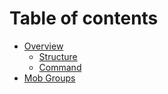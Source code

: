 # Table of contents

* [Overview](README.md)
  * [Structure](overview/structure.md)
  * [Command](overview/command.md)
* [Mob Groups](mob-groups.md)
